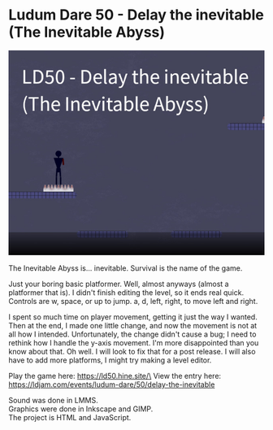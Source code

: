 # Ludum Dare 50 - Delay the inevitable (The Inevitable Abyss)

![Cover](https://github.com/HineSite/ludum-dare-50/blob/4e494c18bf633f2b3d1de8cbd670d2facf14618f/images/cover.jpg)

The Inevitable Abyss is... inevitable. Survival is the name of the game.

Just your boring basic platformer. Well, almost anyways (almost a platformer that is). I didn't finish editing the level, so it ends real quick.
Controls are w, space, or up to jump. a, d, left, right, to move left and right.

I spent so much time on player movement, getting it just the way I wanted. Then at the end, I made one little change, and now the movement is not at all how I intended. Unfortunately, the change didn't cause a bug; I need to rethink how I handle the y-axis movement. I'm more disappointed than you know about that. Oh well. I will look to fix that for a post release. I will also have to add more platforms, I might try making a level editor.

Play the game here: https://ld50.hine.site/\
View the entry here: https://ldjam.com/events/ludum-dare/50/delay-the-inevitable

Sound was done in LMMS.\
Graphics were done in Inkscape and GIMP.\
The project is HTML and JavaScript.
